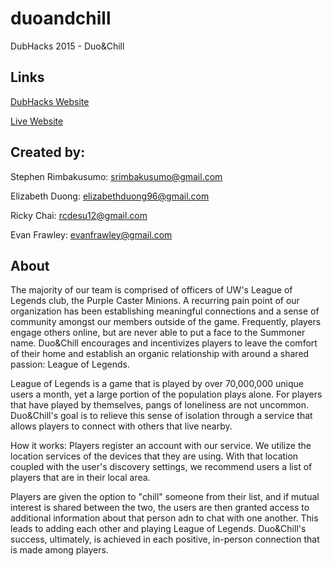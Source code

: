 # duoandchill
DubHacks 2015 - Duo&Chill


## Links
[DubHacks Website](http://15f.dubhacks.co/)


[Live Website](http://duoandchill.me/)


## Created by:
Stephen Rimbakusumo: srimbakusumo@gmail.com


Elizabeth Duong: elizabethduong96@gmail.com


Ricky Chai: rcdesu12@gmail.com


Evan Frawley: evanfrawley@gmail.com


## About

The majority of our team is comprised of officers of UW's League of Legends club, the Purple Caster Minions. A recurring pain point of our organization has been establishing meaningful connections and a sense of community amongst our members outside of the game. Frequently, players engage others online, but are never able to put a face to the Summoner name. Duo&Chill encourages and incentivizes players to leave the comfort of their home and establish an organic relationship with around a shared passion: League of Legends.


League of Legends is a game that is played by over 70,000,000 unique users a month, yet a large portion of the population plays alone. For players that have played by themselves, pangs of loneliness are not uncommon. Duo&Chill's goal is to relieve this sense of isolation through a service that allows players to connect with others that live nearby.


How it works: Players register an account with our service. We utilize the location services of the devices that they are using. With that location coupled with the user's discovery settings, we recommend users a list of players that are in their local area.


Players are given the option to "chill" someone from their list, and if mutual interest is shared between the two, the users are then granted access to additional information about that person adn to chat with one another. This leads to adding each other and playing League of Legends. Duo&Chill's success, ultimately, is achieved in each positive, in-person connection that is made among players.
